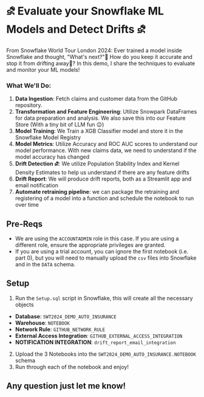 # ⛐ Evaluate your Snowflake ML Models and Detect Drifts ⛐
From Snowflake World Tour London 2024: Ever trained a model inside Snowflake and thought, "What's next?"🤔 How do you keep it accurate and stop it from drifting away🎯? In this demo, I share the techniques to evaluate and monitor your ML models!

### What We'll Do:
1. **Data Ingestion**: Fetch claims and customer data from the GitHub repository.
2. **Transformation and Feature Engineering**: Utilize Snowpark DataFrames for data preparation and analysis. We also save this into our Feature Store (With a tiny bit of LLM fun 😉)
3. **Model Training**: We Train a XGB Classifier model and store it in the Snowflake Model Registry
4. **Model Metrics**: Utilize Accuracy and ROC AUC scores to understand our model performance. With new claims data, we need to understand if the model accuracy has changed
5. **Drift Detection ⛐**: We utilize Population Stability Index and Kernel Density Estimates to help us understand if there are any feature drifts
6. **Drift Report**: We will produce drift reports, both as a Streamlit app and email notification
7. **Automate retraining pipeline**: we can package the retraining and registering of a model into a function and schedule the notebook to run over time

## Pre-Reqs
- We are using the `ACCOUNTADMIN` role in this case. If you are using a different role, ensure the appropriate privileges are granted.
- If you are using a trial account, you can ignore the first notebook (i.e. part 0), but you will need to manually upload the `csv` files into Snowflake and in the `DATA` schema.

## Setup
1. Run the `Setup.sql` script in Snowflake, this will create all the necessary objects
- **Database**: `SWT2024_DEMO_AUTO_INSURANCE`
- **Warehouse**: `NOTEBOOK`
- **Network Rule**: `GITHUB_NETWORK_RULE`
- **External Access Integration**: `GITHUB_EXTERNAL_ACCESS_INTEGRATION`
- **NOTIFICATION INTEGRATION**: `drift_report_email_integration`
2. Upload the 3 Notebooks into the `SWT2024_DEMO_AUTO_INSURANCE.NOTEBOOK` schema
4. Run through each of the notebook and enjoy!


## Any question just let me know!
